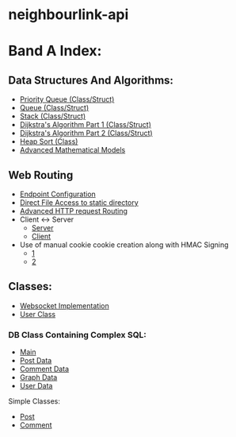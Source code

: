 # neighbourlink-api

# Band A Index:

## Data Structures And Algorithms:
- [Priority Queue (Class/Struct)](https://github.com/tfyl/neighbourlink-api/blob/main/types/priorityqueue.go)  
- [Queue (Class/Struct)](https://github.com/tfyl/neighbourlink-api/blob/main/types/queue.go)  
- [Stack (Class/Struct)](https://github.com/tfyl/neighbourlink-api/blob/main/types/stack.go)  
- [Dijkstra's Algorithm Part 1 (Class/Struct)](https://github.com/tfyl/neighbourlink-api/blob/main/types/dijkstra/dijkstra.go)  
- [Dijkstra's Algorithm Part 2 (Class/Struct)](https://github.com/tfyl/neighbourlink-api/blob/main/types/dijkstra/heap.go)  
- [Heap Sort (Class)](https://github.com/tfyl/neighbourlink-api/blob/main/alg/heapsort.go)  
- [Advanced Mathematical Models](https://github.com/tfyl/neighbourlink-api/blob/main/alg/normalise.go)  

## Web Routing
- [Endpoint Configuration](https://github.com/tfyl/neighbourlink-api/blob/main/httpd/httpd.go)
- [Direct File Access to static directory](https://github.com/tfyl/neighbourlink-api/tree/main/static)
- [Advanced HTTP request Routing](https://github.com/tfyl/neighbourlink-api/blob/main/httpd/middleware/auth.go)
- Client <-> Server
    - [Server](https://github.com/tfyl/neighbourlink-api/blob/main/httpd/httpd.go)
    - [Client](https://github.com/tfyl/neighbourlink-api/tree/main/static)
- Use of manual cookie cookie creation along with HMAC Signing
    - [1](https://github.com/tfyl/neighbourlink-api/blob/main/httpd/middleware/auth.go)
    - [2](https://github.com/tfyl/neighbourlink-api/blob/main/httpd/session.go)

## Classes:   
- [Websocket Implementation](https://github.com/tfyl/neighbourlink-api/blob/main/types/websocket.go)  
- [User Class](https://github.com/tfyl/neighbourlink-api/blob/main/types/user.go)

### DB Class Containing Complex SQL: 
- [Main](https://github.com/tfyl/neighbourlink-api/blob/main/db/db.go)  
- [Post Data](https://github.com/tfyl/neighbourlink-api/blob/main/db/posts.go)   
- [Comment Data](https://github.com/tfyl/neighbourlink-api/blob/main/db/comments.go)  
- [Graph Data](https://github.com/tfyl/neighbourlink-api/blob/main/db/graph.go)  
- [User Data](https://github.com/tfyl/neighbourlink-api/blob/main/db/users.go)  

Simple Classes:
- [Post](https://github.com/tfyl/neighbourlink-api/blob/main/types/post.go)
- [Comment](https://github.com/tfyl/neighbourlink-api/blob/main/types/comment.go)

